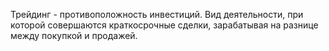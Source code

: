 Трейдинг - противоположность инвестиций. Вид деятельности, при которой совершаются краткосрочные сделки, зарабатывая на разнице между покупкой и продажей.